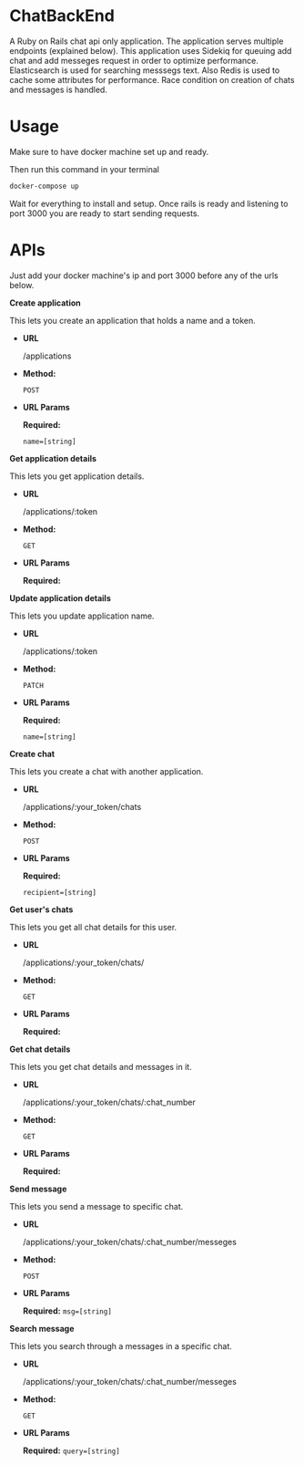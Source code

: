 # ChatBackEnd
A Ruby on Rails chat api only application. The application serves multiple endpoints (explained below). This application uses Sidekiq for queuing add chat and add messeges request in order to optimize performance. Elasticsearch is used for searching messsegs text. Also Redis is used to cache some attributes for performance. Race condition on creation of chats and messages is handled.

# Usage
Make sure to have docker machine set up and ready.

Then run this command in your terminal
```bash
docker-compose up
```

Wait for everything to install and setup. Once rails is ready and listening to port 3000 you are ready to start sending requests.

# APIs
Just add your docker machine's ip and port 3000 before any of the urls below.

**Create application**

  This lets you create an application that holds a name and a token.

* **URL**

  /applications
  
* **Method:**

   `POST` 
  
*  **URL Params**

   **Required:**
 
   `name=[string]`
   
**Get application details**

  This lets you get application details.

* **URL**

  /applications/:token
  
* **Method:**

   `GET` 
  
*  **URL Params**

   **Required:**
   
**Update application details**

  This lets you update application name.

* **URL**

  /applications/:token
  
* **Method:**

   `PATCH` 
  
*  **URL Params**

   **Required:**
 
   `name=[string]`
   
**Create chat**

  This lets you create a chat with another application.

* **URL**

  /applications/:your_token/chats
  
* **Method:**

   `POST` 
  
*  **URL Params**

   **Required:**
 
   `recipient=[string]`
   
**Get user's chats**

  This lets you get all chat details for this user.

* **URL**

  /applications/:your_token/chats/
  
* **Method:**

   `GET` 
  
*  **URL Params**

   **Required:**
   
**Get chat details**

  This lets you get chat details and messages in it.

* **URL**

  /applications/:your_token/chats/:chat_number
  
* **Method:**

   `GET` 
  
*  **URL Params**

   **Required:**
   
**Send message**

  This lets you send a message to specific chat.

* **URL**

  /applications/:your_token/chats/:chat_number/messeges
  
* **Method:**

   `POST` 
  
*  **URL Params**

   **Required:**
   `msg=[string]`
   
**Search message**

  This lets you search through a messages in a specific chat.

* **URL**

  /applications/:your_token/chats/:chat_number/messeges
  
* **Method:**

   `GET` 
  
*  **URL Params**

   **Required:**
   `query=[string]`

  
